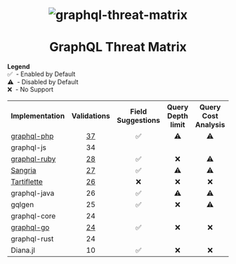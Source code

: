 <h1 align="center">
 <img src="https://github.com/nicholasaleks/graphql-threat-matrix/blob/master/static/graphql-threat-matrix.png?raw=true" alt="graphql-threat-matrix"/>
 <br>
</h1>

<h1 align="center">
 GraphQL Threat Matrix
</h1>


<p>
<b>Legend</b><br>
✅ &nbsp;- Enabled by Default<br>
⚠️ &nbsp;- Disabled by Default<br>
❌ &nbsp;- No Support
</p>

<table>

<tr>
    <th>Implementation</th>
    <th>Validations</th>
    <th>Field Suggestions</th>
    <th>Query Depth limit</th>
    <th>Query Cost Analysis</th>
    <th>Automatic Persisted Queries</th>
    <th>Introspection</th>
    <th>Debug Mode</th>
    <th>Batch Requests</th>
</tr>

<tr>
    <td><a href="https://github.com/nicholasaleks/graphql-threat-matrix/blob/master/implementations/graphql-php.md">graphql-php</td>
    <td align="center"><a href="https://github.com/nicholasaleks/graphql-threat-matrix/blob/master/implementations/graphql-php.md#Validations">37</a></td>
    <td align="center">✅</td>
    <td align="center">⚠️</td>
    <td align="center">⚠️</td>
    <td align="center">❌</td>
    <td align="center">✅</td>
    <td align="center">⚠️</td>
    <td align="center">⚠️</td>
</tr>

<tr>
    <td>graphql-js</td>
    <td align="center">34</td>
    <td align="center"></td>
    <td align="center"></td>
    <td align="center"></td>
    <td align="center"></td>
    <td align="center"></td>
    <td align="center"></td>
    <td align="center"></td>
</tr>

<tr>
    <td><a href="https://github.com/nicholasaleks/graphql-threat-matrix/blob/master/implementations/graphql-ruby.md">graphql-ruby</td>
    <td align="center"><a href="https://github.com/nicholasaleks/graphql-threat-matrix/blob/master/implementations/graphql-ruby.md#Validations">28</a></td>
    <td align="center">✅</td>
    <td align="center">❌</td>
    <td align="center">⚠️</td>
    <td align="center">⚠️</td>
    <td align="center">✅</td>
    <td align="center">❌</td>
    <td align="center">✅</td>
</tr>

<tr>
    <td><a href="https://github.com/nicholasaleks/graphql-threat-matrix/blob/master/implementations/sangria.md">Sangria</a></td>
    <td align="center"><a href="https://github.com/nicholasaleks/graphql-threat-matrix/blob/master/implementations/sangria.md#Request-Validations">27</a></td>
    <td align="center">✅</td>
    <td align="center">⚠️</td>
    <td align="center">⚠️</td>
    <td align="center">❌</td>
    <td align="center">✅</td>
    <td align="center">❌</td>
    <td align="center">⚠️</td>
</tr>

<tr>
    <td><a href="https://github.com/nicholasaleks/graphql-threat-matrix/blob/master/implementations/tartiflette.md">Tartiflette</a></td>
    <td align="center"><a href="https://github.com/nicholasaleks/graphql-threat-matrix/blob/master/implementations/tartiflette.md#Request-Validations">26</a></td>
    <td align="center">❌</td>
    <td align="center">❌</td>
    <td align="center">❌</td>
    <td align="center">❌</td>
    <td align="center">✅</td>
    <td align="center">❌</td>
    <td align="center">❌</td>
</tr>

<tr>
    <td>graphql-java</td>
    <td align="center">26</td>
    <td align="center">✅</td>
    <td align="center">⚠️</td>
    <td align="center">⚠️</td>
    <td align="center">❌</td>
    <td align="center">✅</td>
    <td align="center">❌</td>
    <td align="center">⚠️</td>
</tr>

<tr>
    <td>gqlgen</td>
    <td align="center">25</td>
    <td align="center">✅</td>
    <td align="center">❌</td>
    <td align="center">⚠️</td>
    <td align="center">⚠️</td>
    <td align="center">✅</td>
    <td align="center">⚠️</td>
    <td align="center">⚠️</td>
</tr>

<tr>
    <td>graphql-core</td>
    <td align="center">24</td>
    <td align="center"></td>
    <td align="center"></td>
    <td align="center"></td>
    <td align="center"></td>
    <td align="center"></td>
    <td align="center"></td>
    <td align="center"></td>
</tr>

<tr>
    <td><a href="https://github.com/nicholasaleks/graphql-threat-matrix/blob/master/implementations/graphql-go.md">graphql-go</a></td>
    <td align="center"><a href="https://github.com/nicholasaleks/graphql-threat-matrix/blob/master/implementations/graphql-go.md#Request-Validations">24</a></td>
    <td align="center">✅</td>
    <td align="center">❌</td>
    <td align="center">❌</td>
    <td align="center">❌</td>
    <td align="center">✅</td>
    <td align="center">⚠️</td>
    <td align="center">❌</td>
</tr>

<tr>
    <td>graphql-rust</td>
    <td align="center">24</td>
    <td align="center"></td>
    <td align="center"></td>
    <td align="center"></td>
    <td align="center"></td>
    <td align="center"></td>
    <td align="center"></td>
    <td align="center"></td>
</tr>

<tr>
    <td>Diana.jl</td>
    <td align="center">10</td>
    <td align="center">✅</td>
    <td align="center">❌</td>
    <td align="center">❌</td>
    <td align="center">❌</td>
    <td align="center">✅</td>
    <td align="center">❌</td>
    <td align="center">❌</td>
</tr>

</table>